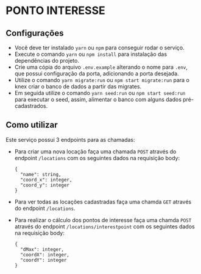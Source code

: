 # PONTO INTERESSE

## Configurações

- Você deve ter instalado `yarn` ou `npm` para conseguir rodar o serviço.
- Execute o comando `yarn` ou `npm install` para instalação das dependências do projeto.
- Crie uma cópia do arquivo `.env.example` alterando o nome para `.env`, que possui configuração da porta, adicionando a porta desejada.
- Utilize o comando `yarn migrate:run` ou `npm start migrate:run` para o knex criar o banco de dados a partir das migrates.
- Em seguida utilize o comando `yarn seed:run` ou `npm start seed:run` para executar o seed, assim, alimentar o banco com alguns dados pré-cadastrados.

## Como utilizar

Este serviço possui 3 endpoints para as chamadas:

- Para criar uma nova locação faça uma chamada `POST` através do endpoint `/locations` com os seguintes dados na requisição body:
  
      {
        "name": string,
        "coord_x": integer,
        "coord_y": integer
      }

- Para ver todas as locações cadastradas faça uma chamda `GET` através do endpoint `/locations`.

- Para realizar o cálculo dos pontos de interesse faça uma chamda `POST` através do endpoint `/locations/interestpoint` com os seguintes dados na requisição body:

      {
        "dMax": integer,
        "coordX": integer,
        "coordY": integer
      }


